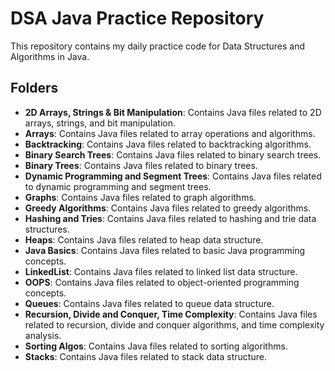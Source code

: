 # DSA Java Practice Repository

This repository contains my daily practice code for Data Structures and Algorithms in Java.

## Folders

- **2D Arrays, Strings & Bit Manipulation**: Contains Java files related to 2D arrays, strings, and bit manipulation.
- **Arrays**: Contains Java files related to array operations and algorithms.
- **Backtracking**: Contains Java files related to backtracking algorithms.
- **Binary Search Trees**: Contains Java files related to binary search trees.
- **Binary Trees**: Contains Java files related to binary trees.
- **Dynamic Programming and Segment Trees**: Contains Java files related to dynamic programming and segment trees.
- **Graphs**: Contains Java files related to graph algorithms.
- **Greedy Algorithms**: Contains Java files related to greedy algorithms.
- **Hashing and Tries**: Contains Java files related to hashing and trie data structures.
- **Heaps**: Contains Java files related to heap data structure.
- **Java Basics**: Contains Java files related to basic Java programming concepts.
- **LinkedList**: Contains Java files related to linked list data structure.
- **OOPS**: Contains Java files related to object-oriented programming concepts.
- **Queues**: Contains Java files related to queue data structure.
- **Recursion, Divide and Conquer, Time Complexity**: Contains Java files related to recursion, divide and conquer algorithms, and time complexity analysis.
- **Sorting Algos**: Contains Java files related to sorting algorithms.
- **Stacks**: Contains Java files related to stack data structure.
